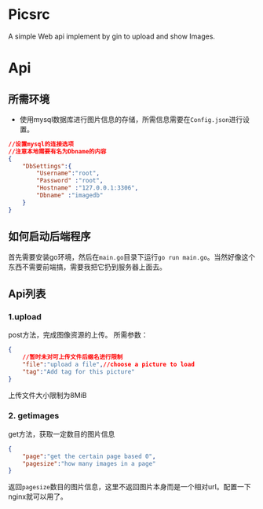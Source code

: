 # Picsrc
A simple Web api implement by gin to upload and show Images.

# Api
## 所需环境
- 使用mysql数据库进行图片信息的存储，所需信息需要在`Config.json`进行设置。
```json
//设置mysql的连接选项
//注意本地需要有名为Dbname的内容
{
    "DbSettings":{
        "Username":"root",
        "Password" :"root",
        "Hostname" :"127.0.0.1:3306",
        "Dbname" :"imagedb"
    }
}
``` 

## 如何启动后端程序
首先需要安装go环境，然后在`main.go`目录下运行`go run main.go`。当然好像这个东西不需要前端搞，需要我把它扔到服务器上面去。
## Api列表
### 1.upload
post方法，完成图像资源的上传。
所需参数：
```json
{
    //暂时未对可上传文件后缀名进行限制
    "file":"upload a file",//choose a picture to load
    "tag":"Add tag for this picture"
}
```
上传文件大小限制为8MiB
### 2. getimages
get方法，获取一定数目的图片信息
```json
{
    "page":"get the certain page based 0",
    "pagesize":"how many images in a page"
}
```
返回`pagesize`数目的图片信息，这里不返回图片本身而是一个相对url。配置一下nginx就可以用了。  